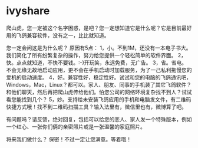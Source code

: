 ivyshare
========

爬山虎，您一定被这个名字困惑，是吧？您一定想知道它是什么呢？它是目前最好用的飞鸽兼容软件，没有之一，比比就知道。

您一定会问这是为什么呢？ 原因有5点：
  1，小。不到1M，还没有一本电子书大。我们简化了所有纷繁复杂的操作，努力给您提供一个轻松简单的软件界面。
  2，快。点点就知道，不快不要钱。:-)开玩笑，永远免费，无广告。
  3，省。省电。不会无缘无故地启动应用，更不会在手机启动时加载服务，为了一己私利拖慢您的爱机的启动速度。
  4，好。兼容性好，稳定性好。试试和您的电脑的飞鸽通讯吧，Windows，Mac，Linux？都可以。家人、朋友、同事的手机装了其它飞鸽软件？和他们聊天，然后再把爬山虎传给他们。怕您公司的网络环境复杂找不到人？试试看您能找到几个？
  5，妙。支持给未安装飞鸽应用的手机和电脑发文件，有二维码快捷方式哦！找不到二维码扫描工具？输入法里有，微信里也有，微博算了吧。


有问题吗？请反馈，绝对回复，包括可以给您的恋人、家人发一个特殊版本，例如一个红心、一张你们俩的亲密照片或是一张温馨的家庭照片。


将来我们做什么？
保密！不过一定让您满意。等着哦！
